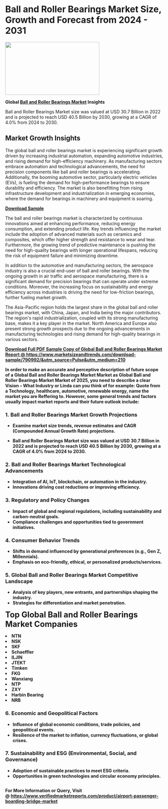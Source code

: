 <H1>Ball and Roller Bearings Market Size, Growth and Forecast from 2024 - 2031</H1><img class="aligncenter size-medium wp-image-584254" src="https://thirdeyenews.in/wp-content/uploads/2024/09/Global-Market-Research-300x168.jpeg" alt="" width="300" height="168" /><p><strong>Global&nbsp;<a href="https://www.marketsizeandtrends.com/download-sample/790992/&amp;utm_source=Pulse&amp;utm_medium=210">Ball and Roller Bearings Market</a> Insights</strong></p><p>Ball and Roller Bearings Market size was valued at USD 30.7 Billion in 2022 and is projected to reach USD 40.5 Billion by 2030, growing at a CAGR of 4.0% from 2024 to 2030.</p><p><h2>Market Growth Insights</h2> <p>The global ball and roller bearings market is experiencing significant growth driven by increasing industrial automation, expanding automotive industries, and rising demand for high-efficiency machinery. As manufacturing sectors embrace automation and technological advancements, the need for precision components like ball and roller bearings is accelerating. Additionally, the booming automotive sector, particularly electric vehicles (EVs), is fueling the demand for high-performance bearings to ensure durability and efficiency. The market is also benefitting from rising infrastructure development and industrialization in emerging economies, where the demand for bearings in machinery and equipment is soaring.</p> <p><strong><a href="sample_download_link">Download Sample</a></strong></p> <p>The ball and roller bearings market is characterized by continuous innovations aimed at enhancing performance, reducing energy consumption, and extending product life. Key trends influencing the market include the adoption of advanced materials such as ceramics and composites, which offer higher strength and resistance to wear and tear. Furthermore, the growing trend of predictive maintenance is pushing the need for high-quality bearings with longer operational lifespans, reducing the risk of equipment failure and minimizing downtime.</p> <p>In addition to the automotive and manufacturing sectors, the aerospace industry is also a crucial end-user of ball and roller bearings. With the ongoing growth in air traffic and aerospace manufacturing, there is a significant demand for precision bearings that can operate under extreme conditions. Moreover, the increasing focus on sustainability and energy efficiency across industries is driving the need for low-friction bearings, further fueling market growth.</p> <p>The Asia-Pacific region holds the largest share in the global ball and roller bearings market, with China, Japan, and India being the major contributors. The region's rapid industrialization, coupled with its strong manufacturing base, makes it a key player in the market. North America and Europe also present strong growth prospects due to the ongoing advancements in manufacturing technologies and rising demand for high-quality bearings in various sectors.</p> <p><strong><a href="sample_download_link"></p><p><span class=""><strong>Download Full PDF Sample Copy of Global Ball and Roller Bearings Market Report</strong> @ <a href="https://www.marketsizeandtrends.com/download-sample/790992/&amp;utm_source=Pulse&amp;utm_medium=210" target="_blank">https://www.marketsizeandtrends.com/download-sample/790992/&amp;utm_source=Pulse&amp;utm_medium=210</a></span></p><p>In order to make an accurate and perceptive description of future scope of a Global&nbsp;Ball and Roller Bearings Market Market as Global&nbsp;Ball and Roller Bearings Market Market of 2025, you need to describe a clear Vision &ndash; What Industry or Linda can you think of for example: Quote from a Technology, healthcare, automotive, renewable energy, name the market you are Reffering to. However, some general trends and factors usually impact market reports and their future outlook include:</p><h3>1.&nbsp;<strong>Ball and Roller Bearings Market Growth Projections</strong></h3><ul><li>Examine market size trends, revenue estimates and CAGR (Compounded Annual Growth Rate) projections.</li><li><p>Ball and Roller Bearings Market size was valued at USD 30.7 Billion in 2022 and is projected to reach USD 40.5 Billion by 2030, growing at a CAGR of 4.0% from 2024 to 2030.</p></li></ul><h3>2.&nbsp;<strong>Ball and Roller Bearings Market Technological Advancements</strong></h3><ul><li>Integration of AI, IoT, blockchain, or automation in the industry.</li><li>Innovations driving cost reductions or improving efficiency.</li></ul><h3>3.&nbsp;<strong>Regulatory and Policy Changes</strong></h3><ul><li>Impact of global and regional regulations, including sustainability and carbon-neutral goals.</li><li>Compliance challenges and opportunities tied to government initiatives.</li></ul><h3>4.&nbsp;<strong>Consumer Behavior Trends</strong></h3><ul><li>Shifts in demand influenced by generational preferences (e.g., Gen Z, Millennials).</li><li>Emphasis on eco-friendly, ethical, or personalized products/services.</li></ul><h3>5.&nbsp;<strong>Global Ball and Roller Bearings Market Competitive Landscape</strong></h3><ul><li>Analysis of key players, new entrants, and partnerships shaping the industry.</li><li>Strategies for differentiation and market penetration.</li></ul><p data-pm-slice="1 1 []"><span style="color: inherit; font-family: inherit; font-size: 25px;">Top Global Ball and Roller Bearings Market Companies</span></p><div class="" data-test-id=""><p><li>NTN</li><li> NSK</li><li> SKF</li><li> Schaeffler</li><li> ILJIN</li><li> JTEKT</li><li> Timken</li><li> FKG</li><li> Wanxiang</li><li> NTP</li><li> ZXY</li><li> Harbin Bearing</li><li> NRB</li></p></div><h3>6.&nbsp;<strong>Economic and Geopolitical Factors</strong></h3><ul><li>Influence of global economic conditions, trade policies, and geopolitical events.</li><li>Resilience of the market to inflation, currency fluctuations, or global crises.</li></ul><h3>7.&nbsp;<strong>Sustainability and ESG (Environmental, Social, and Governance)</strong></h3><ul><li>Adoption of sustainable practices to meet ESG criteria.</li><li>Opportunities in green technologies and circular economy principles.</li></ul><h2><strong style="font-size: 14px;">For More Information or Query, Visit @&nbsp;</strong><a style="background-color: #ffffff; font-size: 14px;" href="https://www.marketsizeandtrends.com/report/ball-and-roller-bearings-market/" target="_blank">https://www.verifiedmarketreports.com/product/airport-passenger-boarding-bridge-market</a></h2>
